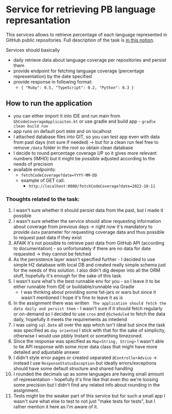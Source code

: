 # Service for retrieving PB language represantation

This services allows to retrieve percentage of each language represented in GitHub public repositories.
Full description of the task is [in this notion](https://productboard.notion.site/Kotlin-Java-Technical-Task-Github-API-9a6438b3dda84ca7a1f7a5f210235061).

Services should basically
 - daily retrieve data about language coverage per repositories and persist them
 - provide endpoint for fetching language coverage (percentage representation) by the date specified
 - provide response in following format:
   - ```{ "Ruby": 0.5, "TypeScript": 0.2, "Python": 0.3 }```

## How to run the application
- you can either import it into IDE and run main from `GhCodeCoverageApplicaiton.kt` or use gradle and build app - `gradle clean build run`
- app runs on default port `8080` and on localhost
- I attached database files into GIT, so you can test app even with data from past days (not sure if needed) -> but for a clean run feel free to remove `/data` folder in the root so obtain clean database
- I decide to round percentage coverage UP so it gives more relevant numbers (IMHO) but it might be possible adjusted according to the needs of precision
- available endpoints:
    - `fetchCodeCoverage?date=YYYY-MM-DD`
    - example of GET call:
        - `http://localhost:8080/fetchCodeCoverage?date=2022-10-11`

### Thoughts related to the task:

1) I wasn't sure whether it should persist data from the past, but I made it possible
2) I wasn't sure whether the service should allow requesting information about coverage from previous days -> right now it's mandatory to provide `date` parameter for requesting coverage data and thus possible to request past data if they exist
3) AFAIK it's not possible to retrieve past data from GitHub API (according to documentation) - so unfortunately if there are no data for date requested -> they cannot be fetched
4) As the persistence layer wasn't specified further - I decided to use simple H2 database with local DB and created really simple schema just for the needs of this solution. I also didn't dig deeper into all the ORM stuff, hopefully it's enough for the sake of this task.
5) I wasn't sure what's the best runnable env for you - so I leave it to be either runnable from IDE or buildable/runnable via Gradle
   - I was thinking about providing some fat-jars or wars but since it wasn't mentioned I hope it's fine to leave it as is
6) In the assignment there was written ` The application should fetch the data daily and persist them` - I wasn't sure if it should fetch regularly or on-demand so I decided to use `cron` and `@Scheduled` to fetch the data daily, hopefully it meets the requirements as intedend
7) I was using `sql.Date` all over the app which isn't ideal but since the task was specified as `day oriented` I stick with that for the sake of simplicity, otherwise I would use pbbly Instant or something timezoned.
8) Since the response was specified as `Map<String, String>` I wasn't able to tie API response with some nicer data class that might have more detailed and adjustable answer.
9) I didn't style error pages or created separated `@ControllerAdvice` -> instead I use `ResponseStatusException` but ideally errors/exceptions should have some default structure and shared handling
10) I rounded the decimals up as some languages are having small amount of representation - hopefully it's fine like that even tho we're loosing some precision but I didn't find any related info about rounding in the assignment.
11) Tests might be the weaker part of this service but for such a small app I wasn't sure what else to test to not just "make tests for tests", but I rather mention it here as I'm aware of it.
